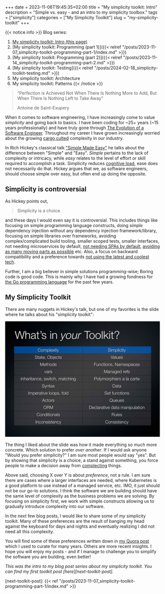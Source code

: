 +++ 
date = 2023-11-06T19:45:35+02:00
title = "My simplicity toolkit: Intro"
description = "Simple vs. easy - and an intro to my simplicity toolbox."
tags = ["simplicity"]
categories = ["My Simplicity Toolkit"]
slug = "my-simplicity-toolkit"
+++

{{< notice info >}}
Blog series:

 1. [My simplicity toolkit: Intro (this page)](.)
 2. [My simplicity toolkit: Programming (part 1)]({{< relref "/posts/2023-11-07_simplicity-toolkit-programming-part-1/index.md" >}})
 4. [My simplicity toolkit: Programming (part 2)]({{< relref "/posts/2023-11-14_simplicity-toolkit-programming-part-2.md" >}})
 5. [My simplicity toolkit: Testing]({{< relref "/posts/2024-02-18_simplicity-toolkit-testing.md" >}})
 6. My simplicity toolkit: Architecture
 6. My simplicity toolkit: Patterns
{{< /notice >}}

> “Perfection is Achieved Not When There Is Nothing More to Add, But When There
> Is Nothing Left to Take Away”
>
> Antoine de Saint-Exupery

When it comes to software engineering, I have increasingly come to value
_simplicity_ and going back to basics. I have been coding for ~25+ years (~15
years professionally) and have truly gone through [The Evolution of a Software
Engineer][engineer-evolution]. Throughout my career I have grown increasingly
worried about the growing [cargo culted][cargo-cult] complexity in our
industry.

[engineer-evolution]: https://medium.com/@webseanhickey/the-evolution-of-a-software-engineer-db854689243
[cargo-cult]: https://en.wikipedia.org/wiki/Cargo_cult_programming

In Rich Hickey's classical talk ["Simple Made Easy"][simple-made-easy] he talks
about the difference between "Simple" and "Easy". _Simple_ pertains to the lack
of complexity or intricacy, while _easy_ relates to the level of effort or
skill required to accomplish a task. Simplicity reduces [cognitive
load][cognitive-load], ease does not necessarily do that. Hickey argues that
we, as software engineers, should choose simple over easy, but often end up
doing the opposite.

[simple-made-easy]: https://www.youtube.com/watch?v=SxdOUGdseq4
[cognitive-load]: https://github.com/zakirullin/cognitive-load

## Simplicity is controversial

As Hickey points out,

> Simplicity is a choice.

and these days I would even say it is controversial. This includes things like
focusing on simple programming language constructs, doing _simple_ dependency
injection without any dependency injection framework/library, focusing on
simple libraries over frameworks, avoiding complex/complicated build tooling,
smaller scoped tests, smaller interfaces, not needing microservices by default,
[not needing SPAs by default][no-spa], [avoiding as many moving parts as
possible][rad-simplicity] etc. Also, a focus on backward compatibility and a
preference towards [not using the latest and coolest tech][boring-tech].

[no-spa]: https://www.thoughtworks.com/radar/techniques/spa-by-default

Further, I am a big believer in simple solutions programming-wise; Boring code
is good code. This is mainly why I have had a growing fondness for [the Go
programming language][golang] for the past few years.

[rad-simplicity]: https://www.radicalsimpli.city
[boring-tech]: https://boringtechnology.club
[golang]: https://go.dev

## My Simplicity Toolkit

There are many nuggets in Hickey's talk, but one of my favorites is the slide
where he talks about his "simplicity toolkit":

![Hickey's "Simplicity toolkit" shows complex tools in the left column their equivalent simple to the right. For example, Methods are more complex than Functions.](simplicity-toolkit.png)

The thing I liked about the slide was how it made everything so much
more concrete. Which solution to prefer _over another_. If I would ask anyone
"Would you prefer simplicity?" I am sure most people would say "yes". But by
showing that simplicity is a choice, a stand against something, you force
people to make a decision away from [complecting][complect] things.

[complect]: https://youtu.be/SxdOUGdseq4?si=AYiDh-n_KMwCLwl4&t=1895

Above said, choosing X over Y is about _preference_, not a rule. I am sure
there are cases where a larger interfaces are needed, where Kubernetes is a
good platform to use instead of a managed service, etc. IMO, it just should not
be our go-to solutions.  I think the software we are building should have the
same level of complexity as the business problems we are solving. By focusing
on simplicity first, we work with simple constructs allowing us to gradually
introduce complexity into our software.

In the next few blog posts, I would like to share some of _my_ simplicity
toolkit. Many of these preferences are the result of banging my head against
the keyboard for days and nights and eventually realizing I did not need all
this complexity.

You will find some of these preferences written down in [my Quora post][quora]
which I used to curate for many years. Others are more recent insights. I hope
you will enjoy my posts - and if I manage to challenge you to simplify the
software you are building, even better!

[quora]: https://www.quora.com/What-are-the-best-secrets-of-great-programmers/answer/Jens-Rantil

_This was the intro to my blog post series about my simplicity toolkit. You can find my first toolkit post [here][next-toolkit-post]._

[next-toolkit-post]: {{< ref "/posts/2023-11-07_simplicity-toolkit-programming-part-1/index.md" >}}
